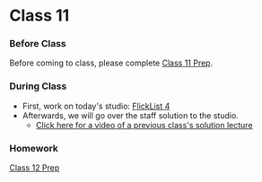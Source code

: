 
# Class 11

### Before Class
Before coming to class, please complete [Class 11 Prep](../class11-prep).

### During Class
* First, work on today's studio: [FlickList 4](../../materials/studios/flicklist4)
* Afterwards, we will go over the staff solution to the studio.
    * [Click here for a video of a previous class's solution lecture][solution-vid]

### Homework
[Class 12 Prep](../class12-prep)


[solution-vid]: https://youtu.be/UMJuzGMK0DQ

